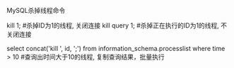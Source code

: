 MySQL杀掉线程命令

kill 1; #杀掉ID为1的线程, 关闭连接
kill query 1; #杀掉正在执行的ID为1的线程, 不关闭连接

select concat('kill ', id, ';') from information_schema.processlist where time > 10 #查询出时间大于10的线程, 复制查询结果，批量执行

